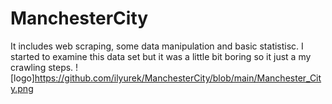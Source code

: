 # ManchesterCity
It includes web scraping, some data manipulation and basic statistisc. I started to examine this data set but it was a little bit boring so it just a my crawling steps.
![logo]https://github.com/ilyurek/ManchesterCity/blob/main/Manchester_City.png
